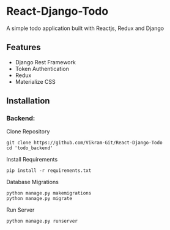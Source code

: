 # React-Django-Todo
A simple todo application built with Reactjs, Redux and Django

## Features
* Django Rest Framework
* Token Authentication
* Redux
* Materialize CSS

## Installation

### Backend:
Clone Repository
```
git clone https://github.com/Vikram-Git/React-Django-Todo
cd 'todo_backend'
```
Install Requirements
```
pip install -r requirements.txt
```
Database Migrations
```
python manage.py makemigrations
python manage.py migrate
```
Run Server
```
python manage.py runserver
```
